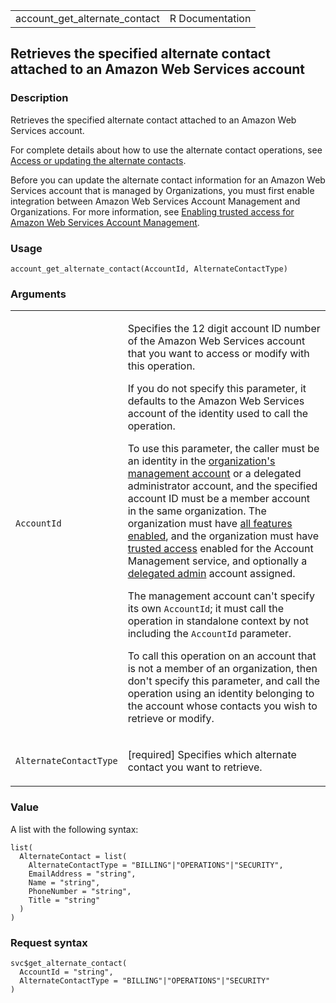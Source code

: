 <table style="width: 100%;">
<tbody>
<tr class="odd">
<td>account_get_alternate_contact</td>
<td style="text-align: right;">R Documentation</td>
</tr>
</tbody>
</table>

## Retrieves the specified alternate contact attached to an Amazon Web Services account

### Description

Retrieves the specified alternate contact attached to an Amazon Web
Services account.

For complete details about how to use the alternate contact operations,
see [Access or updating the alternate
contacts](https://docs.aws.amazon.com/accounts/latest/reference/manage-acct-update-contact.html).

Before you can update the alternate contact information for an Amazon
Web Services account that is managed by Organizations, you must first
enable integration between Amazon Web Services Account Management and
Organizations. For more information, see [Enabling trusted access for
Amazon Web Services Account
Management](https://docs.aws.amazon.com/accounts/latest/reference/using-orgs-trusted-access.html).

### Usage

    account_get_alternate_contact(AccountId, AlternateContactType)

### Arguments

<table>
<colgroup>
<col style="width: 35%" />
<col style="width: 65%" />
</colgroup>
<tbody>
<tr class="odd">
<td><code
id="account_get_alternate_contact_:_AccountId">AccountId</code></td>
<td><p>Specifies the 12 digit account ID number of the Amazon Web
Services account that you want to access or modify with this
operation.</p>
<p>If you do not specify this parameter, it defaults to the Amazon Web
Services account of the identity used to call the operation.</p>
<p>To use this parameter, the caller must be an identity in the <a
href="https://docs.aws.amazon.com/organizations/latest/userguide/orgs_getting-started_concepts.html#account">organization's
management account</a> or a delegated administrator account, and the
specified account ID must be a member account in the same organization.
The organization must have <a
href="https://docs.aws.amazon.com/organizations/latest/userguide/orgs_manage_org_support-all-features.html">all
features enabled</a>, and the organization must have <a
href="https://docs.aws.amazon.com/organizations/latest/userguide/">trusted
access</a> enabled for the Account Management service, and optionally a
<a
href="https://docs.aws.amazon.com/organizations/latest/userguide/">delegated
admin</a> account assigned.</p>
<p>The management account can't specify its own <code>AccountId</code>;
it must call the operation in standalone context by not including the
<code>AccountId</code> parameter.</p>
<p>To call this operation on an account that is not a member of an
organization, then don't specify this parameter, and call the operation
using an identity belonging to the account whose contacts you wish to
retrieve or modify.</p></td>
</tr>
<tr class="even">
<td><code
id="account_get_alternate_contact_:_AlternateContactType">AlternateContactType</code></td>
<td><p>[required] Specifies which alternate contact you want to
retrieve.</p></td>
</tr>
</tbody>
</table>

### Value

A list with the following syntax:

    list(
      AlternateContact = list(
        AlternateContactType = "BILLING"|"OPERATIONS"|"SECURITY",
        EmailAddress = "string",
        Name = "string",
        PhoneNumber = "string",
        Title = "string"
      )
    )

### Request syntax

    svc$get_alternate_contact(
      AccountId = "string",
      AlternateContactType = "BILLING"|"OPERATIONS"|"SECURITY"
    )
